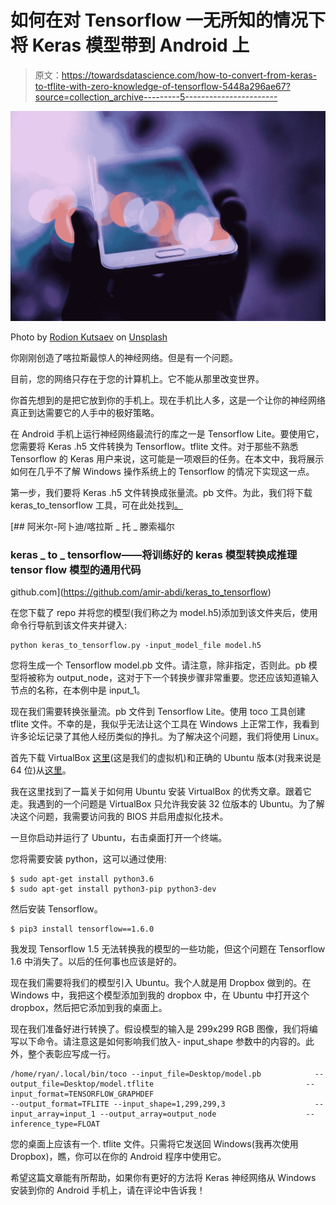 # 如何在对 Tensorflow 一无所知的情况下将 Keras 模型带到 Android 上

> 原文：<https://towardsdatascience.com/how-to-convert-from-keras-to-tflite-with-zero-knowledge-of-tensorflow-5448a296ae67?source=collection_archive---------5----------------------->

![](img/9280ca5c5dad6ab6eee7c620690b33dc.png)

Photo by [Rodion Kutsaev](https://unsplash.com/photos/0VGG7cqTwCo?utm_source=unsplash&utm_medium=referral&utm_content=creditCopyText) on [Unsplash](https://unsplash.com/search/photos/android?utm_source=unsplash&utm_medium=referral&utm_content=creditCopyText)

你刚刚创造了喀拉斯最惊人的神经网络。但是有一个问题。

目前，您的网络只存在于您的计算机上。它不能从那里改变世界。

你首先想到的是把它放到你的手机上。现在手机比人多，这是一个让你的神经网络真正到达需要它的人手中的极好策略。

在 Android 手机上运行神经网络最流行的库之一是 Tensorflow Lite。要使用它，您需要将 Keras .h5 文件转换为 Tensorflow。tflite 文件。对于那些不熟悉 Tensorflow 的 Keras 用户来说，这可能是一项艰巨的任务。在本文中，我将展示如何在几乎不了解 Windows 操作系统上的 Tensorflow 的情况下实现这一点。

第一步，我们要将 Keras .h5 文件转换成张量流。pb 文件。为此，我们将下载 keras_to_tensorflow 工具，可在此处找到[。](https://github.com/amir-abdi/keras_to_tensorflow)

[](https://github.com/amir-abdi/keras_to_tensorflow) [## 阿米尔-阿卜迪/喀拉斯 _ 托 _ 滕索福尔

### keras _ to _ tensorflow——将训练好的 keras 模型转换成推理 tensor flow 模型的通用代码

github.com](https://github.com/amir-abdi/keras_to_tensorflow) 

在您下载了 repo 并将您的模型(我们称之为 model.h5)添加到该文件夹后，使用命令行导航到该文件夹并键入:

```
python keras_to_tensorflow.py -input_model_file model.h5
```

您将生成一个 Tensorflow model.pb 文件。请注意，除非指定，否则此。pb 模型将被称为 output_node，这对于下一个转换步骤非常重要。您还应该知道输入节点的名称，在本例中是 input_1。

现在我们需要转换张量流。pb 文件到 Tensorflow Lite。使用 toco 工具创建 tflite 文件。不幸的是，我似乎无法让这个工具在 Windows 上正常工作，我看到许多论坛记录了其他人经历类似的挣扎。为了解决这个问题，我们将使用 Linux。

首先下载 VirtualBox [这里](https://www.virtualbox.org/wiki/Downloads)(这是我们的虚拟机)和正确的 Ubuntu 版本(对我来说是 64 位)从[这里](http://releases.ubuntu.com/16.04/)。

我在这里找到了一篇关于如何用 Ubuntu 安装 VirtualBox 的优秀文章。跟着它走。我遇到的一个问题是 VirtualBox 只允许我安装 32 位版本的 Ubuntu。为了解决这个问题，我需要访问我的 BIOS 并启用虚拟化技术。

一旦你启动并运行了 Ubuntu，右击桌面打开一个终端。

您将需要安装 python，这可以通过使用:

```
$ sudo apt-get install python3.6
$ sudo apt-get install python3-pip python3-dev
```

然后安装 Tensorflow。

```
$ pip3 install tensorflow==1.6.0
```

我发现 Tensorflow 1.5 无法转换我的模型的一些功能，但这个问题在 Tensorflow 1.6 中消失了。以后的任何事也应该是好的。

现在我们需要将我们的模型引入 Ubuntu。我个人就是用 Dropbox 做到的。在 Windows 中，我把这个模型添加到我的 dropbox 中，在 Ubuntu 中打开这个 dropbox，然后把它添加到我的桌面上。

现在我们准备好进行转换了。假设模型的输入是 299x299 RGB 图像，我们将编写以下命令。请注意这是如何影响我们放入- input_shape 参数中的内容的。此外，整个表彰应写成一行。

```
/home/ryan/.local/bin/toco --input_file=Desktop/model.pb            --output_file=Desktop/model.tflite                                  --input_format=TENSORFLOW_GRAPHDEF 
--output_format=TFLITE --input_shape=1,299,299,3                    --input_array=input_1 --output_array=output_node                    --inference_type=FLOAT
```

您的桌面上应该有一个. tflite 文件。只需将它发送回 Windows(我再次使用 Dropbox)，瞧，你可以在你的 Android 程序中使用它。

希望这篇文章能有所帮助，如果你有更好的方法将 Keras 神经网络从 Windows 安装到你的 Android 手机上，请在评论中告诉我！